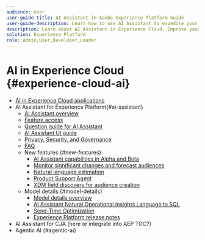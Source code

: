 ```yaml
---
audience: user
user-guide-title: AI Assistant in Adobe Experience Platform Guide
user-guide-description: Learn how to use AI Assistant to expedite your workflow with Adobe Experience Platform and Real-Time Customer Data Platform.
description: Learn about AI Assistant in Experience Cloud. Improve your product knowledge and gain operational insights using AI in Experience Cloud.
solution: Experience Platform
role: Admin,User,Developer,Leader
---
```


# AI in Experience Cloud {#experience-cloud-ai}

+ [AI in Experience Cloud applications](home.md)
+ AI Assistant for Experience Platform{#ai-assistant}
    + [AI Assistant overview](ai-assistant/ai-assistant-overview.md)
    + [Feature access](access.md)
    + [Question guide for AI Assistant](questions.md)
    + [AI Assistant UI guide](ui-guide.md)
    + [Privacy, Security, and Governance](privacy.md)
    + [FAQ](faq.md)
    + New features {#new-features}
        + [AI Assistant capabilities in Alpha and Beta](./new-features/alpha-beta.md)
        + [Monitor significant changes and forecast audiences](./new-features/audience-forecasting.md)
        + [Natural language estimation](./new-features/natural-language.md)
        + [Product Support Agent](./new-features/customer-support.md)
        + [XDM field discovery for audience creation](./new-features/xdm-field-discovery.md)
    + Model details {#model-details}
        + [Model details overview](./model-details/overview.md)
        + [AI Assistant Natural Operational Insights Language to SQL](./model-details/natural-language-to-sql.md)
        + [Send-Time Optimization](./model-details/send-time-optimization.md)
        + [Experience Platform release notes](https://experienceleague.adobe.com/en/docs/experience-platform/release-notes/latest)
+ AI Assistant for CJA (here or integrate into AEP TOC?)
+ Agentic AI {#agentic-ai}